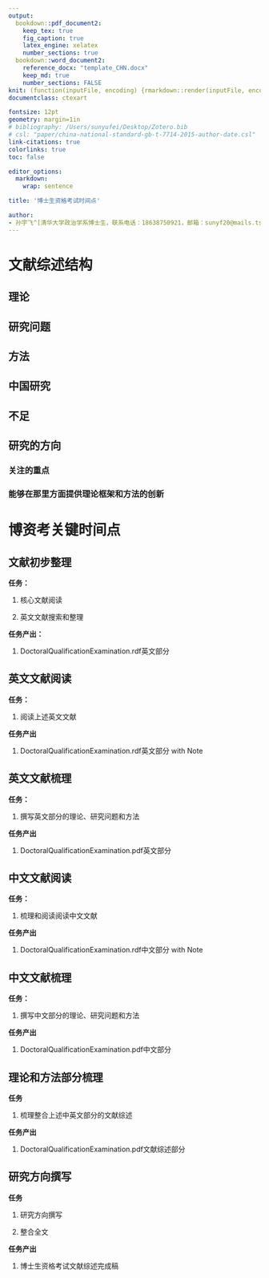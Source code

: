 ```yaml
---
output:
  bookdown::pdf_document2:
    keep_tex: true
    fig_caption: true
    latex_engine: xelatex
    number_sections: true
  bookdown::word_document2:
    reference_docx: "template_CHN.docx"
    keep_md: true
    number_sections: FALSE
knit: (function(inputFile, encoding) {rmarkdown::render(inputFile, encoding = encoding, output_format = c("bookdown::word_document2", "bookdown::pdf_document2")) })
documentclass: ctexart

fontsize: 12pt
geometry: margin=1in
# bibliography: /Users/sunyufei/Desktop/Zotero.bib
# csl: "paper/china-national-standard-gb-t-7714-2015-author-date.csl"
link-citations: true
colorlinks: true
toc: false

editor_options: 
  markdown: 
    wrap: sentence

title: '博士生资格考试时间点'

author:
- 孙宇飞^[清华大学政治学系博士生，联系电话：18638750921，邮箱：sunyf20@mails.tsinghua.edu.cn]
---
```




# 文献综述结构

## 理论

## 研究问题

## 方法

## 中国研究

## 不足

## 研究的方向

### 关注的重点

### 能够在那里方面提供理论框架和方法的创新


# 博资考关键时间点

## 文献初步整理

**任务：**

1. 核心文献阅读

1. 英文文献搜索和整理

**任务产出：**

1. DoctoralQualificationExamination.rdf英文部分

## 英文文献阅读

**任务：**

1. 阅读上述英文文献

**任务产出**

1. DoctoralQualificationExamination.rdf英文部分 with Note


## 英文文献梳理

**任务：**

1. 撰写英文部分的理论、研究问题和方法

**任务产出**

1. DoctoralQualificationExamination.pdf英文部分

## 中文文献阅读

**任务：**

1. 梳理和阅读阅读中文文献

**任务产出**

1. DoctoralQualificationExamination.rdf中文部分 with Note

## 中文文献梳理

**任务：**

1. 撰写中文部分的理论、研究问题和方法

**任务产出**

1. DoctoralQualificationExamination.pdf中文部分

## 理论和方法部分梳理

**任务**

1. 梳理整合上述中英文部分的文献综述

**任务产出**

1. DoctoralQualificationExamination.pdf文献综述部分

## 研究方向撰写

**任务**

1. 研究方向撰写

1. 整合全文

**任务产出**

1. 博士生资格考试文献综述完成稿

